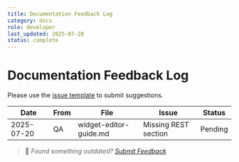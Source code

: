 ```yaml
---
title: Documentation Feedback Log
category: docs
role: developer
last_updated: 2025-07-20
status: complete
---
```


# Documentation Feedback Log

Please use the [issue template](https://github.com/example/repo/issues/new?template=doc-feedback.md) to submit suggestions.

| Date | From | File | Issue | Status |
|------|------|------|-------|--------|
| 2025-07-20 | QA | widget-editor-guide.md | Missing REST section | Pending |

> 💬 *Found something outdated? [Submit Feedback](feedback.md)*
